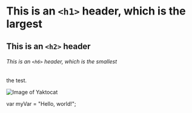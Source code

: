 # This is an `<h1>` header, which is the largest

## This is an `<h2>` header

###### This is an `<h6>` header, which is the smallest

the test.

![Image of Yaktocat](https://octodex.github.com/images/yaktocat.png)

var myVar = "Hello, world!";
